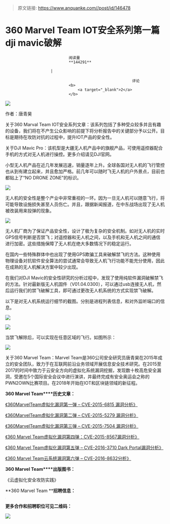 > 原文链接: https://www.anquanke.com//post/id/146478 


# 360 Marvel Team IOT安全系列第一篇dji mavic破解


                                阅读量   
                                **144291**
                            
                        |
                        
                                                            评论
                                <b>
                                    <a target="_blank">2</a>
                                </b>
                                                                                    



[![](https://p5.ssl.qhimg.com/t01f3f1fc1fef0ee8cf.jpg)](https://p5.ssl.qhimg.com/t01f3f1fc1fef0ee8cf.jpg)

作者：唐青昊

关于360 Marval Team IOT安全系列文章：该系列包括了多种受众较多并且有趣的设备，我们将在不产生公众影响的前提下将分析报告中的关键部分予以公开。目标是期待在攻防对抗的过程中，提升IOT产品的安全性。

关于DJI Mavic Pro：该机型是大疆无人机产品中的旗舰产品，可使用遥控器配合手机的方式对无人机进行操控。更多介绍请见DJI官网。



小型无人机产品在近几年发展迅速，销量逐年上升。全球各国对无人机的飞行管控也从到有建立起来，并且愈加严格。前几年可以随时飞无人机的户外景点，目前也都贴上了“NO DRONE ZONE”的标识。

[![](https://p2.ssl.qhimg.com/t012d797fe0f7b125bd.jpg)](https://p2.ssl.qhimg.com/t012d797fe0f7b125bd.jpg)

无人机的安全性是整个产业中非常重视的一环。因为一旦无人机可以随意飞行，将可能导致设施损失甚至人员伤亡。并且，跟据新闻报道，在中东战场出现了无人机被改装用来投弹的现象。

[![](https://p5.ssl.qhimg.com/t012b2fe618abd4dea5.jpg)](https://p5.ssl.qhimg.com/t012b2fe618abd4dea5.jpg)

无人机厂商为了保证产品安全性，设计了极为复杂的安全机制。如对无人机的实时GPS信号判断是否禁飞；对遥控器和无人机之间，以及手机和无人机之间的通信进行加密。这些措施保障了无人机在绝大多数情况下的稳定运行。

在国内一些特殊群体中也出现了使用GPS欺骗工具来破解禁飞的方法。这种使用物理设备对抗软件安全算法的尝试通常会导致无人机飞行功能不能充分使用，因此在成熟的无人机解决方案中较少出现。

在我们对DJI Mavic的安全性研究的分析过程中，发现了使用纯软件漏洞破解禁飞的方法。针对最新版无人机固件（V01.04.0300），可以通过usb连接无人机，然后运行我们的禁飞破解工具，即可通过更改无人机系统的方式实现禁飞破解。

以下是对无人机系统运行细节的截图。分别是进程列表信息，和对外监听端口的信息。

[![](https://p5.ssl.qhimg.com/t0156c5a7d5b5357f63.png)](https://p5.ssl.qhimg.com/t0156c5a7d5b5357f63.png)

[![](https://p3.ssl.qhimg.com/t01f046e513e8ea6703.png)](https://p3.ssl.qhimg.com/t01f046e513e8ea6703.png)



当禁飞解除后，可以实现在任意区域的飞行。如图所示：

[![](https://p3.ssl.qhimg.com/t019b971813e974e705.jpg)](https://p3.ssl.qhimg.com/t019b971813e974e705.jpg)

关于360 Marvel Team：Marvel Team是360公司安全研究员唐青昊在2015年成立的安全团队，致力于在互联网前沿业务领域开展信息安全技术研究。在2015至2017的时间中致力于云安全方向的虚拟化系统漏洞挖掘，发现数十枚高危安全漏洞，受邀在5个国际安全会议中进行演讲，并最终完成有安全奥运会之称的PWN2OWN比赛项目。在2018年开始在IOT和区块链领域的新征程。



**360 Marvel Team****历史文章：**

[《360MarvelTeam虚拟化漏洞第一弹 – CVE-2015-6815 漏洞分析》](http://blogs.360.cn/blog/360marvelteam%E8%99%9A%E6%8B%9F%E5%8C%96%E6%BC%8F%E6%B4%9E%E7%AC%AC%E4%B8%80%E5%BC%B9-cve-2015-6815-%E6%BC%8F%E6%B4%9E%E5%88%86%E6%9E%90/)

[《360MarvelTeam虚拟化漏洞第二弹 – CVE-2015-5279 漏洞分析》](http://blogs.360.cn/blog/360marvelteam%E8%99%9A%E6%8B%9F%E5%8C%96%E6%BC%8F%E6%B4%9E%E7%AC%AC%E4%BA%8C%E5%BC%B9-cve-2015-5279-%E6%BC%8F%E6%B4%9E%E5%88%86%E6%9E%90/)

[《360MarvelTeam虚拟化漏洞第三弹 – CVE-2015-7504 漏洞分析》](https://www.anquanke.com/post/id/83036)

[《360 Marvel Team虚拟化漏洞第四弹：CVE-2015-8567漏洞分析》](https://www.anquanke.com/post/id/83215)

[《360 Marvel Team虚拟化漏洞第五弹 – CVE-2016-3710 Dark Portal漏洞分析》](https://www.anquanke.com/post/id/83899)

[《360 Marvel Team云系统漏洞第六弹 – CVE-2016-8632分析》](https://www.anquanke.com/post/id/84966)



**360 Marvel Team****出版图书：**

《云虚拟化安全攻防实践》



**360 Marvel Team ****招聘信息：**

[![](data:image/png;base64,iVBORw0KGgoAAAANSUhEUgAAAAEAAAABCAYAAAAfFcSJAAAAAXNSR0IArs4c6QAAAARnQU1BAACxjwv8YQUAAAAJcEhZcwAADsQAAA7EAZUrDhsAAAANSURBVBhXYzh8+PB/AAffA0nNPuCLAAAAAElFTkSuQmCC)](https://p5.ssl.qhimg.com/t019b7bb7be3577affb.jpg)

**更多合作和招聘职位可见二维码：**

[![](https://p4.ssl.qhimg.com/t011090df46362baf32.png)](https://p4.ssl.qhimg.com/t011090df46362baf32.png)
